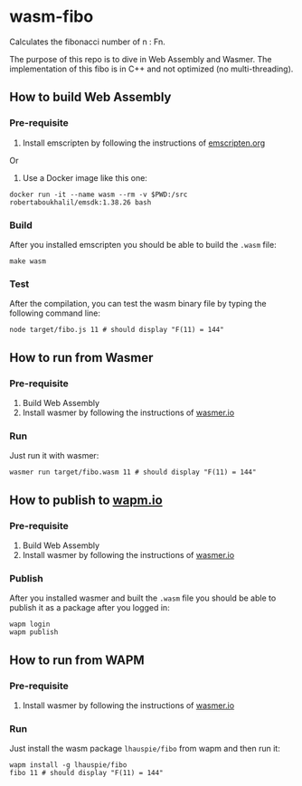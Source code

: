 # wasm-fibo
Calculates the fibonacci number of n : Fn.

The purpose of this repo is to dive in Web Assembly and Wasmer.
The implementation of this fibo is in C++ and not optimized (no multi-threading).


## How to build Web Assembly

### Pre-requisite

1. Install emscripten by following the instructions of [emscripten.org](https://emscripten.org/)

Or 

1. Use a Docker image like this one:
```
docker run -it --name wasm --rm -v $PWD:/src robertaboukhalil/emsdk:1.38.26 bash
```

### Build

After you installed emscripten you should be able to build the `.wasm` file:
```
make wasm
```

### Test

After the compilation, you can test the wasm binary file by typing the following command line:
```
node target/fibo.js 11 # should display "F(11) = 144"
```


## How to run from Wasmer

### Pre-requisite

1. Build Web Assembly
1. Install wasmer by following the instructions of [wasmer.io](https://wasmer.io/)

### Run

Just run it with wasmer:
```
wasmer run target/fibo.wasm 11 # should display "F(11) = 144"
```


## How to publish to [wapm.io](https://wapm.io)

### Pre-requisite

1. Build Web Assembly
1. Install wasmer by following the instructions of [wasmer.io](https://wasmer.io/)

### Publish

After you installed wasmer and built the `.wasm` file you should be able to publish it as a package after you logged in:
```
wapm login
wapm publish
```


## How to run from WAPM

### Pre-requisite

1. Install wasmer by following the instructions of [wasmer.io](https://wasmer.io/)

### Run

Just install the wasm package `lhauspie/fibo` from wapm and then run it:
```
wapm install -g lhauspie/fibo
fibo 11 # should display "F(11) = 144"
```
